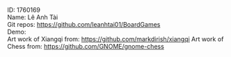 ID: 1760169<br/>
Name: Lê Anh Tài<br/>
Git repos: https://github.com/leanhtai01/BoardGames<br/>
Demo:<br/>
Art work of Xiangqi from: https://github.com/markdirish/xiangqi
Art work of Chess from: https://github.com/GNOME/gnome-chess
